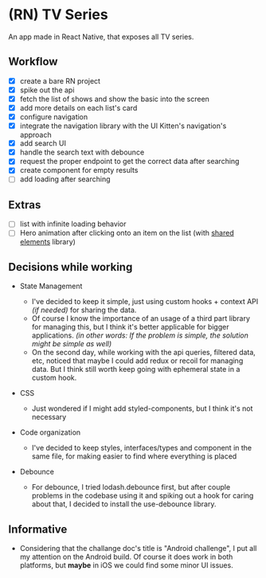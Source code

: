 # (RN) TV Series

An app made in React Native, that exposes all TV series.

## Workflow

- [x] create a bare RN project
- [x] spike out the api
- [x] fetch the list of shows and show the basic into the screen
- [x] add more details on each list's card
- [x] configure navigation
- [x] integrate the navigation library with the UI Kitten's navigation's approach
- [x] add search UI
- [x] handle the search text with debounce
- [x] request the proper endpoint to get the correct data after searching
- [x] create component for empty results
- [ ] add loading after searching

## Extras

- [ ] list with infinite loading behavior
- [ ] Hero animation after clicking onto an item on the list (with [shared elements](https://github.com/IjzerenHein/react-native-shared-element) library)

## Decisions while working

- State Management

  - I've decided to keep it simple, just using custom hooks + context API _(if needed)_ for sharing the data.
  - Of course I know the importance of an usage of a third part library for managing this, but I think it's better applicable for bigger applications. _(in other words: If the problem is simple, the solution might be simple as well)_
  - On the second day, while working with the api queries, filtered data, etc, noticed that maybe I could add redux or recoil for managing data. But I think still worth keep going with ephemeral state in a custom hook.

- CSS

  - Just wondered if I might add styled-components, but I think it's not necessary

- Code organization

  - I've decided to keep styles, interfaces/types and component in the same file, for making easier to find where everything is placed

- Debounce
  - For debounce, I tried lodash.debounce first, but after couple problems in the codebase using it and spiking out a hook for caring about that, I decided to install the use-debounce library.

## Informative

- Considering that the challange doc's title is "Android challenge", I put all my attention on the Android build. Of course it does work in both platforms, but **maybe** in iOS we could find some minor UI issues.
